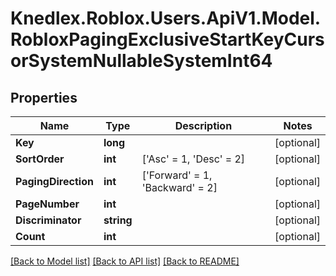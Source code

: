 # Knedlex.Roblox.Users.ApiV1.Model.RobloxPagingExclusiveStartKeyCursorSystemNullableSystemInt64

## Properties

Name | Type | Description | Notes
------------ | ------------- | ------------- | -------------
**Key** | **long** |  | [optional] 
**SortOrder** | **int** |  [&#39;Asc&#39; &#x3D; 1, &#39;Desc&#39; &#x3D; 2] | [optional] 
**PagingDirection** | **int** |  [&#39;Forward&#39; &#x3D; 1, &#39;Backward&#39; &#x3D; 2] | [optional] 
**PageNumber** | **int** |  | [optional] 
**Discriminator** | **string** |  | [optional] 
**Count** | **int** |  | [optional] 

[[Back to Model list]](../README.md#documentation-for-models) [[Back to API list]](../README.md#documentation-for-api-endpoints) [[Back to README]](../README.md)

